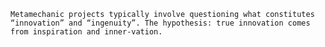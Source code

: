 	Metamechanic projects typically involve questioning what constitutes “innovation” and “ingenuity”. The hypothesis: true innovation comes from inspiration and inner-vation.